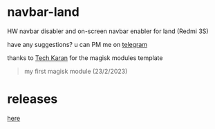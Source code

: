 # navbar-land
HW navbar disabler and on-screen navbar enabler for land (Redmi 3S)

have any suggestions? u can PM me on [telegram](t.me/rafaelstfns)

thanks to [Tech Karan](techkaran.co.in) for the magisk modules template
> my first magisk module (23/2/2023)

# releases
[here](https://github.com/rafaelstfns/navbar-land/releases)
